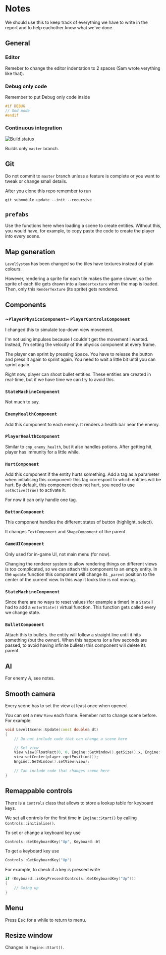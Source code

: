 # Notes

We should use this to keep track of everything we have to write in the report and to help eachother know what we've done.

## General

### Editor

Remeber to change the editor indentation to 2 spaces (Sam wrote verything like that).

### Debug only code

Remember to put Debug only code inside

``` cpp
#if DEBUG
// God mode
#endif
```

### Continuous integration

[![Build status](https://ci.appveyor.com/api/projects/status/8sqlliuqw0d2a50g?svg=true)](https://ci.appveyor.com/project/marcomoroni/azucena)

Builds only `master` branch.

## Git

Do not commit to `master` branch unless a feature is complete or you want to tweak or change small details.

After you clone this repo remember to run

```
git submodule update --init --recursive
```

## `prefabs`

Use the functions here when loading a scene to create entities. Without this, you would have, for example, to copy paste the code to create the player into every scene.

## Map generation

`LevelSystem` has been changed so the tiles have textures instead of plain colours.

However, rendering a sprite for each tile makes the game slower, so the sprite of each tile gets drawn into a `Rendertexture` when the map is loaded. Then, only this `RenderTexture` (its sprite) gets rendered.

## Components

### ~`PlayerPhysicsComponent`~ `PlayerControlsComponent`

I changed this to simulate top-down view movement.

I'm not using impulses because I couldn't get the movement I wanted. Instead, I'm setting the velocity of the physics component at every frame.

The player can sprint by pressing <kbd>Space</kbd>. You have to release the button and press it again to sprint again. You need to wait a little bit until you can sprint again.

Right now, player can shoot bullet entities. These entities are created in real-time, but if we have time we can try to avoid this.

### `StateMachineComponent`

Not much to say.

### `EnemyHealthComponent`

Add this component to each enemy. It renders a health bar near the enemy.

### `PlayerHealthComponent`

Similar to `cmp_enemy_health`, but it also handles potions. After getting hit, player has immunity for a little while.

### `HurtComponent`

Add this component if the entity hurts something. Add a tag as a parameter when initialising this component: this tag correspont to which entities will be hurt. By default, this component does not hurt, you need to use `setActive(true)` to activate it.

For now it can only handle one tag.

### `ButtonComponent`

This component handles the different states of button (highlight, select).

It changes `TextComponent` and `ShapeComponent` of the parent.

### `GameUIComponent`

Only used for in-game UI, not main menu (for now).

Changing the renderer system to allow rendering things on different views is too complicated, so we can attach this component to an empty entity. In the `update` function this component will change its `_parent` position to the center of the current view. In this way it looks like is not moving.

### `StateMachineComponent`

Since there are no ways to reset values (for example a timer) in a `State` I had to add a `enterState()` virtual function. This function gets called every we change state.

### `BulletComponent`

Attach this to bullets. the entity will follow a straight line until it hits something (but the owner). When this happens (or a few seconds are passed, to avoid having infinite bullets) this component will delete its parent.

## AI

For enemy _A_, see notes.

## Smooth camera

Every scene has to set the view at least once when opened.

You can set a new `View` each frame. Remeber not to change scene before. For example:

``` cpp
void Level1Scene::Update(const double& dt)
{
	// Do not include code that can change a scene here

	// Set view
	View view(FloatRect(0, 0, Engine::GetWindow().getSize().x, Engine::GetWindow().getSize().y));
	view.setCenter(player->getPosition());
	Engine::GetWindow().setView(view);
	
	// Can include code that changes scene here
}
```

## Remappable controls

There is a `Controls` class that allows to store a lookup table for keyboard keys.

We set all controls for the first time in `Engine::Start()` by calling `Controls::initialise()`.

To set or change a keyboard key use

``` cpp
Controls::SetKeyboardKey("Up", Keyboard::W)
```

To get a keyboard key use

``` cpp
Controls::GetKeyboardKey("Up")
```

For example, to check if a key is pressed write

``` cpp
if (Keyboard::isKeyPressed(Controls::GetKeyboardKey("Up")))
{
	// Going up
}
```

## Menu

Press <kbd>Esc</kbd> for a while to return to menu.

## Resize window

Changes in `Engine::Start()`.
